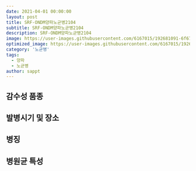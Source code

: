 ```yaml
---
date: 2021-04-01 00:00:00
layout: post
title: SRF-ONDM양파노균병2104
subtitle: SRF-ONDM양파노균병2104
description: SRF-ONDM양파노균병2104
image: https://user-images.githubusercontent.com/6167015/192681091-6f673399-7c18-4af5-9f63-8c9f8468b9eb.jpg
optimized_image: https://user-images.githubusercontent.com/6167015/192681090-c0ba664a-d492-4a07-8ba1-8b566781e98a.jpg
category: '노균병'
tags:
  - 양파
  - 노균병
author: sappt
---
```


## 감수성 품종

## 발병시기 및 장소

## 병징
 
## 병원균 특성
